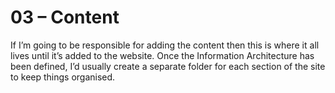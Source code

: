 # 03 – Content

If I’m going to be responsible for adding the content then this is where it all lives until it’s added to the website. Once the Information Architecture has been defined, I’d usually create a separate folder for each section of the site to keep things organised.
